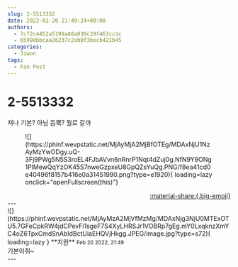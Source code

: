 ```yaml
---
slug: 2-5513332
date: 2022-02-20 21:49:24+09:00
authors:
  - 7cf2c4452a5199a88a030c29f463ccdc
  - 6599dbbcaa26237c2ab0f3becb421b45
categories:
  - Jiwon
tags:
  - Fan Post
---
```


# 2-5513332

<div class="post-container" markdown="1">
<div class="content-container md-sidebar__scrollwrap" markdown="1">

져나 기본? 아님 듬뿍? 뭘로 갈까
<figure markdown="1">
![](https://phinf.wevpstatic.net/MjAyMjA2MjBfOTEg/MDAxNjU1NzAyMzYwODgy.uQ-3Fj9PWg5N5S3roEL4FJbAVvn6nRnrP1Nqt4dZuj0g.NfN9Y9ONg1PlMewQqYzOK45S7nweGzpxeU8GpQZsYuQg.PNG/f8ea41cd0e40496f8157b416e0a31451990.png?type=e1920){ loading=lazy onclick="openFullscreen(this)"}
</figure>


</div>
</div>

<div style="text-align: right;" markdown="1">
<a href="https://weverse.io/fromis9/fanpost/2-5513332" style="text-align: right;">:material-share:{.big-emoji}</a>
</div>
---

<div class="comments-container md-sidebar__scrollwrap" markdown="1">
<div class="comment" markdown="1">
<div class='id-container' markdown="1">
![](https://phinf.wevpstatic.net/MjAyMzA2MjVfMzMg/MDAxNjg3NjU0MTExOTU5.7GFeCpkRW4jdCPevFi1sgeF7S4XyLHRSJr1VOBRp7gEg.mY0LxqknzXmYC4oZ6TpxCmdSnAbldBctUiaEHQVjHkgg.JPEG/image.jpg?type=s72){ loading=lazy }
**<span class="artist">지원</span>** <small>Feb 20 2022, 21:49</small><br>
</div>
<div class='comment-body' markdown="1">
기본이쥐~
</div>
</div>
</div>
---
